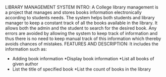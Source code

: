 LIBRARY MANAGEMENT SYSTEM
INTRO: A College library management is a project that manages and stores books information electronically according to students needs. 
The system helps both students and library manager to keep a constant track of all the books available in the library. 
It allows both the admin and the student to search for the desired book. Any errors are avoided by allowing the system to keep track
of information and thus there is no need to keep manual track of this information which thereby avoids chances of mistakes.
FEATURES AND DESCRIPTION:
It includes the information such as:
* Adding book information
*Display book information 
*List all books of given author
* List the title of specified book
*List the count of books in the library
